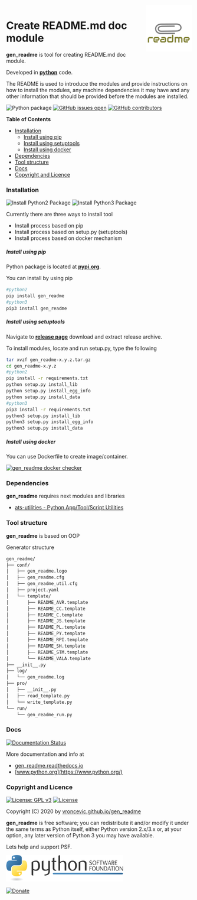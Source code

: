 <img align="right" src="https://raw.githubusercontent.com/vroncevic/gen_readme/dev/docs/gen_readme_logo.png" width="25%">

# Create README.md doc module

**gen_readme** is tool for creating README.md doc module.

Developed in **[python](https://www.python.org/)** code.

The README is used to introduce the modules and provide instructions on
how to install the modules, any machine dependencies it may have and any
other information that should be provided before the modules are installed.

![Python package](https://github.com/vroncevic/gen_readme/workflows/Python%20package%20gen_readme/badge.svg?branch=master) [![GitHub issues open](https://img.shields.io/github/issues/vroncevic/gen_readme.svg)](https://github.com/vroncevic/gen_readme/issues) [![GitHub contributors](https://img.shields.io/github/contributors/vroncevic/gen_readme.svg)](https://github.com/vroncevic/gen_readme/graphs/contributors)

<!-- START doctoc generated TOC please keep comment here to allow auto update -->
<!-- DON'T EDIT THIS SECTION, INSTEAD RE-RUN doctoc TO UPDATE -->
**Table of Contents**

- [Installation](#installation)
    - [Install using pip](#install-using-pip)
    - [Install using setuptools](#install-using-setuptools)
    - [Install using docker](#install-using-docker)
- [Dependencies](#dependencies)
- [Tool structure](#tool-structure)
- [Docs](#docs)
- [Copyright and Licence](#copyright-and-licence)

<!-- END doctoc generated TOC please keep comment here to allow auto update -->

### Installation

![Install Python2 Package](https://github.com/vroncevic/gen_readme/workflows/Install%20Python2%20Package%20gen_readme/badge.svg?branch=master) ![Install Python3 Package](https://github.com/vroncevic/gen_readme/workflows/Install%20Python3%20Package%20gen_readme/badge.svg?branch=master)

Currently there are three ways to install tool

- Install process based on pip
- Install process based on setup.py (setuptools)
- Install process based on docker mechanism

##### Install using pip

Python package is located at **[pypi.org](https://pypi.org/project/gen_readme/)**.

You can install by using pip

```bash
#python2
pip install gen_readme
#python3
pip3 install gen_readme
```

##### Install using setuptools

Navigate to **[release page](https://github.com/vroncevic/gen_readme/releases)** download and extract release archive.

To install modules, locate and run setup.py, type the following

```bash
tar xvzf gen_readme-x.y.z.tar.gz
cd gen_readme-x.y.z
#python2
pip install -r requirements.txt
python setup.py install_lib
python setup.py install_egg_info
python setup.py install_data
#python3
pip3 install -r requirements.txt
python3 setup.py install_lib
python3 setup.py install_egg_info
python3 setup.py install_data
```

##### Install using docker

You can use Dockerfile to create image/container.

[![gen_readme docker checker](https://github.com/vroncevic/gen_readme/workflows/gen_readme%20docker%20checker/badge.svg)](https://github.com/vroncevic/gen_readme/actions?query=workflow%3A%22gen_readme+docker+checker%22)

### Dependencies

**gen_readme** requires next modules and libraries

- [ats-utilities - Python App/Tool/Script Utilities](https://vroncevic.github.io/ats_utilities)

### Tool structure

**gen_readme** is based on OOP

Generator structure

```bash
gen_readme/
├── conf/
│   ├── gen_readme.logo
│   ├── gen_readme.cfg
│   ├── gen_readme_util.cfg
│   ├── project.yaml
│   └── template/
│       ├── README_AVR.template
│       ├── README_CC.template
│       ├── README_C.template
│       ├── README_JS.template
│       ├── README_PL.template
│       ├── README_PY.template
│       ├── README_RPI.template
│       ├── README_SH.template
│       ├── README_STM.template
│       └── README_VALA.template
├── __init__.py
├── log/
│   └── gen_readme.log
├── pro/
│   ├── __init__.py
│   ├── read_template.py
│   └── write_template.py
└── run/
    └── gen_readme_run.py
```

### Docs

[![Documentation Status](https://readthedocs.org/projects/gen_readme/badge/?version=latest)](https://gen_readme.readthedocs.io/projects/gen_readme/en/latest/?badge=latest)

More documentation and info at

- [gen_readme.readthedocs.io](https://gen_readme.readthedocs.io/en/latest/)
- [www.python.org](https://www.python.org/)

### Copyright and Licence

[![License: GPL v3](https://img.shields.io/badge/License-GPLv3-blue.svg)](https://www.gnu.org/licenses/gpl-3.0) [![License](https://img.shields.io/badge/License-Apache%202.0-blue.svg)](https://opensource.org/licenses/Apache-2.0)

Copyright (C) 2020 by [vroncevic.github.io/gen_readme](https://vroncevic.github.io/gen_readme/)

**gen_readme** is free software; you can redistribute it and/or modify
it under the same terms as Python itself, either Python version 2.x/3.x or,
at your option, any later version of Python 3 you may have available.

Lets help and support PSF.

[![Python Software Foundation](https://raw.githubusercontent.com/vroncevic/gen_readme/dev/docs/psf-logo-alpha.png)](https://www.python.org/psf/)

[![Donate](https://www.paypalobjects.com/en_US/i/btn/btn_donateCC_LG.gif)](https://psfmember.org/index.php?q=civicrm/contribute/transact&reset=1&id=2)
